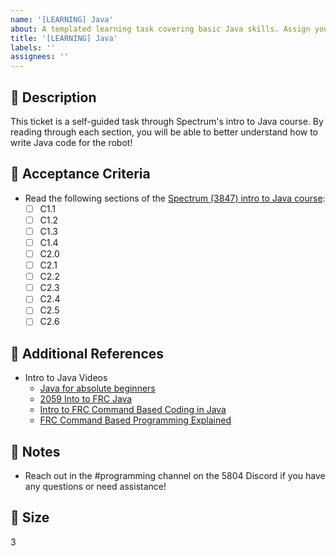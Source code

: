 ```yaml
---
name: '[LEARNING] Java'
about: A templated learning task covering basic Java skills. Assign yourself to the task and complete it by following the instructions.
title: '[LEARNING] Java'
labels: ''
assignees: ''
---
```


## 🎯 Description

This ticket is a self-guided task through Spectrum's intro to Java course. By reading through each section, you will be able to better understand how to write Java code for the robot!

## 📂 Acceptance Criteria
- Read the following sections of the [Spectrum (3847) intro to Java course](https://docs.google.com/document/d/e/2PACX-1vQk_ghFBN7682QI_17lbBCx8V_RXNomQRR7er-UIzlllsbdpO4RWOQAVnGFZAEypeNm2grS2G9oxFMp/pub):
  - [ ]  C1.1
  - [ ]  C1.2
  - [ ]  C1.3
  - [ ]  C1.4
  - [ ]  C2.0
  - [ ]  C2.1
  - [ ]  C2.2
  - [ ]  C2.3
  - [ ]  C2.4
  - [ ]  C2.5
  - [ ]  C2.6

## 🔗 Additional References
- Intro to Java Videos
  -  [Java for absolute beginners](https://www.youtube.com/watch?v=GoXwIVyNvX0)
  -  [2059 Into to FRC Java](https://www.youtube.com/watch?v=C5DqnIu6g8k&pp=ygURaW50cm8gdG8gZnJjIGphdmE%3D)
  -  [Intro to FRC Command Based Coding in Java](https://www.youtube.com/watch?v=W0UNi3aBiEY)
  -  [FRC Command Based Programming Explained](https://www.youtube.com/watch?v=bQICW6xUJI8)

## 📓 Notes
- Reach out in the #programming channel on the 5804 Discord if you have any questions or need assistance!

## 🎈 Size
3
